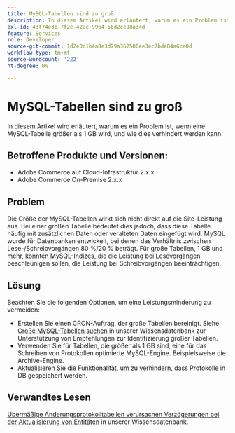 ```yaml
---
title: MySQL-Tabellen sind zu groß
description: In diesem Artikel wird erläutert, warum es ein Problem ist, wenn eine MySQL-Tabelle größer als 1 GB wird, und wie dies verhindert werden kann.
exl-id: 43f74e3b-7f2e-428c-9964-56d2ce98a34d
feature: Services
role: Developer
source-git-commit: 1d2e0c1b4a8e3d79a362500ee3ec7bde84a6ce0d
workflow-type: tm+mt
source-wordcount: '222'
ht-degree: 0%

---
```


# MySQL-Tabellen sind zu groß

In diesem Artikel wird erläutert, warum es ein Problem ist, wenn eine MySQL-Tabelle größer als 1 GB wird, und wie dies verhindert werden kann.

## Betroffene Produkte und Versionen:

* Adobe Commerce auf Cloud-Infrastruktur 2.x.x
* Adobe Commerce On-Premise 2.x.x

## Problem

Die Größe der MySQL-Tabellen wirkt sich nicht direkt auf die Site-Leistung aus. Bei einer großen Tabelle bedeutet dies jedoch, dass diese Tabelle häufig mit zusätzlichen Daten oder veralteten Daten eingefügt wird. MySQL wurde für Datenbanken entwickelt, bei denen das Verhältnis zwischen Lese-/Schreibvorgängen 80 %/20 % beträgt.  Für große Tabellen, 1 GB und mehr, könnten MySQL-Indizes, die die Leistung bei Lesevorgängen beschleunigen sollen, die Leistung bei Schreibvorgängen beeinträchtigen.

## Lösung

Beachten Sie die folgenden Optionen, um eine Leistungsminderung zu vermeiden:

* Erstellen Sie einen CRON-Auftrag, der große Tabellen bereinigt. Siehe [Große MySQL-Tabellen suchen](/help/how-to/general/find-large-mysql-tables.md) in unserer Wissensdatenbank zur Unterstützung von Empfehlungen zur Identifizierung großer Tabellen.
* Verwenden Sie für Tabellen, die größer als 1 GB sind, eine für das Schreiben von Protokollen optimierte MySQL-Engine. Beispielsweise die Archive-Engine.
* Aktualisieren Sie die Funktionalität, um zu verhindern, dass Protokolle in DB gespeichert werden.

## Verwandtes Lesen

[Übermäßige Änderungsprotokolltabellen verursachen Verzögerungen bei der Aktualisierung von Entitäten](/help/troubleshooting/database/changes-in-the-database-are-not-reflected-on-the-storefront.md) in unserer Wissensdatenbank.
